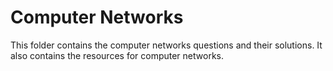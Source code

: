 # Computer Networks

This folder contains the computer networks questions and their solutions. It also contains the resources for computer networks.